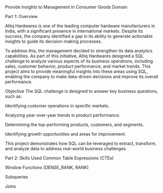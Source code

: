 Provide Insights to Management in Consumer Goods Domain

Part 1: Overview

Atliq Hardwares is one of the leading computer hardware manufacturers in India, with a significant presence in international markets. Despite its success, the company identified a gap in its ability to generate actionable insights to guide its decision-making processes. 

To address this, the management decided to strengthen its data analytics capabilities. As part of this initiative, Atliq Hardwares designed a SQL challenge to analyze various aspects of its business operations, including sales, customer behavior, product performance, and market trends. This project aims to provide meaningful insights into these areas using SQL, enabling the company to make data-driven decisions and improve its overall performance.

Objective
The SQL challenge is designed to answer key business questions, such as:

Identifying customer operations in specific markets.

Analyzing year-over-year trends in product performance.

Determining the top-performing products, customers, and segments.

Identifying growth opportunities and areas for improvement.

This project demonstrates how SQL can be leveraged to extract, transform, and analyze data to address real-world business challenges.

Part 2: Skills Used
Common Table Expressions (CTEs)

Window Functions (DENSE_RANK, RANK)

Subqueries

Joins
																												

